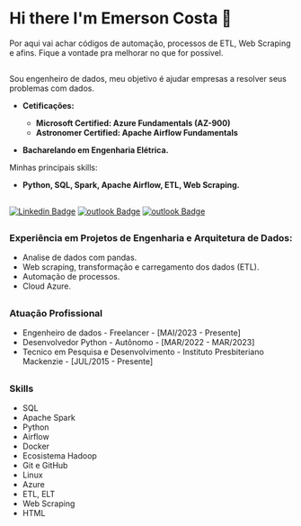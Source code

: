 # Hi there  I'm Emerson Costa 👋

Por aqui vai achar códigos de automação, processos de ETL, Web Scraping e afins. Fique a vontade pra melhorar no que for possivel.  
##
Sou engenheiro de dados, meu objetivo é ajudar empresas a resolver seus problemas com dados.  
 
- **Cetificações:**
  - **Microsoft Certified: Azure Fundamentals (AZ-900)**
  - **Astronomer Certified: Apache Airflow Fundamentals**  

- **Bacharelando em Engenharia Elétrica.**

Minhas principais skills:  

  - **Python, SQL, Spark, Apache Airflow, ETL, Web Scraping.**

##

[![Linkedin Badge](https://img.shields.io/badge/LinkedIn-Emerson_Costa-blue?style=flat-square&logo=Linkedin&logoColor=white&link=https://www.linkedin.com/in/emersonmcostaa/)](https://www.linkedin.com/in/emersonmcostaa/)
[![outlook Badge](https://img.shields.io/badge/-emersonmonteiro.costa@gmail.com-c14438?style=flat-square&logo=Gmail&logoColor=white&link=mailto:emersonmonteiro.costa@gmail.com)](mailto:emersonmonteiro.costa@gmail.com) 
[![outlook Badge](https://img.shields.io/badge/WhatsApp-25D366?style=flat-square&logo=whatsapp&logoColor=white)](https://api.whatsapp.com/send/?phone=5585984203725&text&type=phone_number&app_absent=0)
##
### Experiência em Projetos de Engenharia e Arquitetura de Dados:
- Analise de dados com pandas.
- Web scraping, transformação e carregamento dos dados (ETL). 
- Automação de processos.
- Cloud Azure.
##
### Atuação Profissional
- Engenheiro de dados  - Freelancer - [MAI/2023 - Presente]
- Desenvolvedor Python - Autônomo - [MAR/2022 - MAR/2023]
- Tecnico em Pesquisa e Desenvolvimento  - Instituto Presbiteriano Mackenzie - [JUL/2015 - Presente]
 ##
 ### Skills  
 - SQL
 - Apache Spark
 - Python
 - Airflow
 - Docker
 - Ecosistema Hadoop
 - Git e GitHub
 - Linux
 - Azure
 - ETL, ELT
 - Web Scraping
 - HTML
